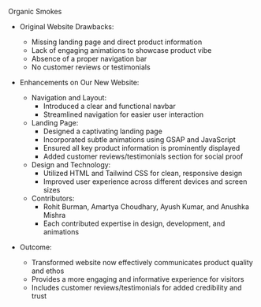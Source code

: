 Organic Smokes

- Original Website Drawbacks:
  - Missing landing page and direct product information
  - Lack of engaging animations to showcase product vibe
  - Absence of a proper navigation bar
  - No customer reviews or testimonials

- Enhancements on Our New Website:
  - Navigation and Layout:
    - Introduced a clear and functional navbar
    - Streamlined navigation for easier user interaction
  - Landing Page:
    - Designed a captivating landing page
    - Incorporated subtle animations using GSAP and JavaScript
    - Ensured all key product information is prominently displayed
    - Added customer reviews/testimonials section for social proof
  - Design and Technology:
    - Utilized HTML and Tailwind CSS for clean, responsive design
    - Improved user experience across different devices and screen sizes
  - Contributors:
    - Rohit Burman, Amartya Choudhary, Ayush Kumar, and Anushka Mishra
    - Each contributed expertise in design, development, and animations

- Outcome:
  - Transformed website now effectively communicates product quality and ethos
  - Provides a more engaging and informative experience for visitors
  - Includes customer reviews/testimonials for added credibility and trust
